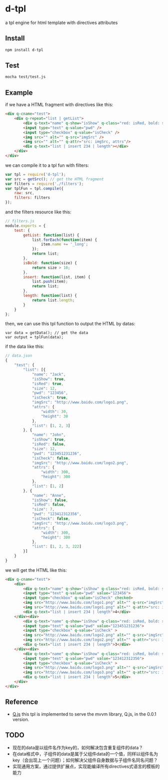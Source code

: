 # d-tpl
a tpl engine for html template with directives attributes

## Install

```sh
npm install d-tpl
```

## Test

```sh
mocha test/test.js
```

## Example

if we have a HTML fragment with directives like this:

```html
<div q-cname="test">
    <div q-repeat="list | getList">
        <div q-text="name" q-show="isShow" q-class="red: isRed, bold: size | isBold"></div>
        <input type="text" q-value="pwd" />
        <input type="checkbox" q-value="isCheck" />
        <img src="" alt="" q-src="imgSrc" />
        <img src="" alt="" q-attr="src: imgSrc, attrs"/>
        <div q-text="list | insert 234 | length"></div>
    </div>
</div>
```
we can compile it to a tpl fun with filters:

```javascript
var tpl = require('d-tpl');
var src = getSrc(); // get the HTML fragment
var filters = require('./filters');
var tplFun = tpl.compile({
    raw: src,
    filters: filters
});

```

and the filters resource like this:

``` javascript
// filters.js
module.exports = {
    test: {
        getList: function(list) {
            list.forEach(function(item) {
                item.name += '_long';
            });
            return list;
        },
        isBold: function(size) {
            return size > 10;
        },
        insert: function(list, item) {
            list.push(item);
            return list;
        },
        length: function(list) {
            return list.length;
        }
    }
};
```

then, we can use this tpl function to output the HTML by datas:

```
var data = getData(); // get the data
var output = tplFun(data);
```

if the data like this:

```javascript
// data.json
{
    "test": {
        "list": [{
            "name": "Jack",
            "isShow": true,
            "isRed": true,
            "size": 12,
            "pwd": "123456",
            "isCheck": true,
            "imgSrc": "http://www.baidu.com/logo1.png",
            "attrs": {
                "width": 30,
                "height": 30
            },
            "list": [1, 2, 3]
        }, {
            "name": "John",
            "isShow": true,
            "isRed": false,
            "size": 12,
            "pwd": "123451231236",
            "isCheck": false,
            "imgSrc": "http://www.baidu.com/logo2.png",
            "attrs": {
                "width": 300,
                "height": 300
            },
            "list": [1, 2]
        }, {
            "name": "Anne",
            "isShow": false,
            "isRed": false,
            "size": 7,
            "pwd": "123412312356",
            "isCheck": false,
            "imgSrc": "http://www.baidu.com/logo3.png",
            "attrs": {
                "width": 300,
                "height": 300
            },
            "list": [1, 2, 3, 222]
        }]
    }
}

```

we will get the HTML like this:

```html
<div q-cname="test">
    <div>
        <div q-text="name" q-show="isShow" q-class="red: isRed, bold: size | isBold" style="display: block;" class="red bold">Jack_long</div>
        <input type="text" q-value="pwd" value="123456">
        <input type="checkbox" q-value="isCheck" checked>
        <img src="http://www.baidu.com/logo1.png" alt="" q-src="imgSrc">
        <img src="http://www.baidu.com/logo1.png" alt="" q-attr="src: imgSrc, attrs" width="30" height="30" >
        <div q-text="list | insert 234 | length">4</div>
    </div><div>
        <div q-text="name" q-show="isShow" q-class="red: isRed, bold: size | isBold" style="display: block;" class=" bold">John_long</div>
        <input type="text" q-value="pwd" value="123451231236">
        <input type="checkbox" q-value="isCheck" >
        <img src="http://www.baidu.com/logo2.png" alt="" q-src="imgSrc">
        <img src="http://www.baidu.com/logo2.png" alt="" q-attr="src: imgSrc, attrs" width="300" height="300" >
        <div q-text="list | insert 234 | length">3</div>
    </div><div>
        <div q-text="name" q-show="isShow" q-class="red: isRed, bold: size | isBold" style="display: none;" class=" ">Anne_long</div>
        <input type="text" q-value="pwd" value="123412312356">
        <input type="checkbox" q-value="isCheck" >
        <img src="http://www.baidu.com/logo3.png" alt="" q-src="imgSrc">
        <img src="http://www.baidu.com/logo3.png" alt="" q-attr="src: imgSrc, attrs" width="300" height="300" >
        <div q-text="list | insert 234 | length">5</div>
    </div>
</div>
```

## Reference
- [Q.js](https://github.com/imweb/Q.js) this tpl is implemented to serve the mvvm library, Q.js, in the 0.0.1 version.

## TODO
- 现在的data是以组件名作为key的，如何解决包含重复组件的data？
- 在data格式中，子组件的data是属于父组件data的一个值，同样以组件名为key（会出现上一个问题）；如何解决父组件自身数据与子组件名同名问题？
- 实现通用方案，通过提供扩展点，实现能编译所有directives式语言的模板的能力